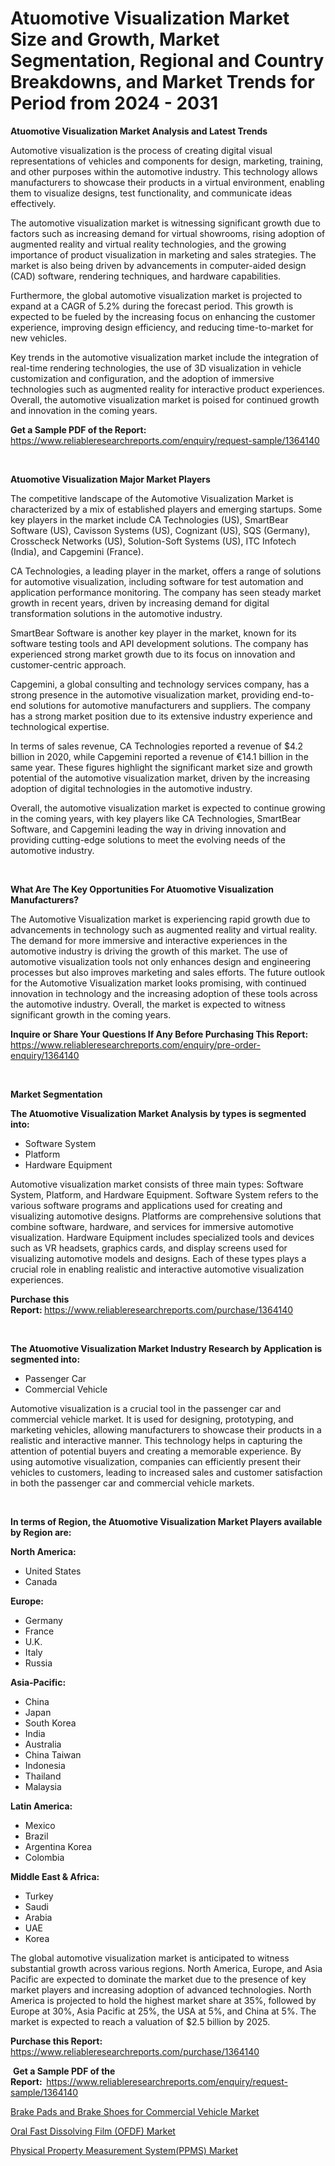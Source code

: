 <p><h1>Atuomotive Visualization Market Size and Growth, Market Segmentation, Regional and Country Breakdowns, and Market Trends for Period from 2024 -  2031</h1></p><p><strong>Atuomotive Visualization Market Analysis and Latest Trends</strong></p>
<p><p>Automotive visualization is the process of creating digital visual representations of vehicles and components for design, marketing, training, and other purposes within the automotive industry. This technology allows manufacturers to showcase their products in a virtual environment, enabling them to visualize designs, test functionality, and communicate ideas effectively.</p><p>The automotive visualization market is witnessing significant growth due to factors such as increasing demand for virtual showrooms, rising adoption of augmented reality and virtual reality technologies, and the growing importance of product visualization in marketing and sales strategies. The market is also being driven by advancements in computer-aided design (CAD) software, rendering techniques, and hardware capabilities.</p><p>Furthermore, the global automotive visualization market is projected to expand at a CAGR of 5.2% during the forecast period. This growth is expected to be fueled by the increasing focus on enhancing the customer experience, improving design efficiency, and reducing time-to-market for new vehicles.</p><p>Key trends in the automotive visualization market include the integration of real-time rendering technologies, the use of 3D visualization in vehicle customization and configuration, and the adoption of immersive technologies such as augmented reality for interactive product experiences. Overall, the automotive visualization market is poised for continued growth and innovation in the coming years.</p></p>
<p><strong>Get a Sample PDF of the Report:&nbsp;</strong> <a href="https://www.reliableresearchreports.com/enquiry/request-sample/1364140">https://www.reliableresearchreports.com/enquiry/request-sample/1364140</a></p>
<p>&nbsp;</p>
<p><strong>Atuomotive Visualization Major Market Players</strong></p>
<p><p>The competitive landscape of the Automotive Visualization Market is characterized by a mix of established players and emerging startups. Some key players in the market include CA Technologies (US), SmartBear Software (US), Cavisson Systems (US), Cognizant (US), SQS (Germany), Crosscheck Networks (US), Solution-Soft Systems (US), ITC Infotech (India), and Capgemini (France).</p><p>CA Technologies, a leading player in the market, offers a range of solutions for automotive visualization, including software for test automation and application performance monitoring. The company has seen steady market growth in recent years, driven by increasing demand for digital transformation solutions in the automotive industry.</p><p>SmartBear Software is another key player in the market, known for its software testing tools and API development solutions. The company has experienced strong market growth due to its focus on innovation and customer-centric approach.</p><p>Capgemini, a global consulting and technology services company, has a strong presence in the automotive visualization market, providing end-to-end solutions for automotive manufacturers and suppliers. The company has a strong market position due to its extensive industry experience and technological expertise.</p><p>In terms of sales revenue, CA Technologies reported a revenue of $4.2 billion in 2020, while Capgemini reported a revenue of €14.1 billion in the same year. These figures highlight the significant market size and growth potential of the automotive visualization market, driven by the increasing adoption of digital technologies in the automotive industry.</p><p>Overall, the automotive visualization market is expected to continue growing in the coming years, with key players like CA Technologies, SmartBear Software, and Capgemini leading the way in driving innovation and providing cutting-edge solutions to meet the evolving needs of the automotive industry.</p></p>
<p>&nbsp;</p>
<p><strong>What Are The Key Opportunities For Atuomotive Visualization Manufacturers?</strong></p>
<p><p>The Automotive Visualization market is experiencing rapid growth due to advancements in technology such as augmented reality and virtual reality. The demand for more immersive and interactive experiences in the automotive industry is driving the growth of this market. The use of automotive visualization tools not only enhances design and engineering processes but also improves marketing and sales efforts. The future outlook for the Automotive Visualization market looks promising, with continued innovation in technology and the increasing adoption of these tools across the automotive industry. Overall, the market is expected to witness significant growth in the coming years.</p></p>
<p><strong>Inquire or Share Your Questions If Any Before Purchasing This Report:</strong> <a href="https://www.reliableresearchreports.com/enquiry/pre-order-enquiry/1364140">https://www.reliableresearchreports.com/enquiry/pre-order-enquiry/1364140</a></p>
<p>&nbsp;</p>
<p><strong>Market Segmentation</strong></p>
<p><strong>The Atuomotive Visualization Market Analysis by types is segmented into:</strong></p>
<p><ul><li>Software System</li><li>Platform</li><li>Hardware Equipment</li></ul></p>
<p><p>Automotive visualization market consists of three main types: Software System, Platform, and Hardware Equipment. Software System refers to the various software programs and applications used for creating and visualizing automotive designs. Platforms are comprehensive solutions that combine software, hardware, and services for immersive automotive visualization. Hardware Equipment includes specialized tools and devices such as VR headsets, graphics cards, and display screens used for visualizing automotive models and designs. Each of these types plays a crucial role in enabling realistic and interactive automotive visualization experiences.</p></p>
<p><strong>Purchase this Report:&nbsp;</strong><a href="https://www.reliableresearchreports.com/purchase/1364140">https://www.reliableresearchreports.com/purchase/1364140</a></p>
<p>&nbsp;</p>
<p><strong>The Atuomotive Visualization Market Industry Research by Application is segmented into:</strong></p>
<p><ul><li>Passenger Car</li><li>Commercial Vehicle</li></ul></p>
<p><p>Automotive visualization is a crucial tool in the passenger car and commercial vehicle market. It is used for designing, prototyping, and marketing vehicles, allowing manufacturers to showcase their products in a realistic and interactive manner. This technology helps in capturing the attention of potential buyers and creating a memorable experience. By using automotive visualization, companies can efficiently present their vehicles to customers, leading to increased sales and customer satisfaction in both the passenger car and commercial vehicle markets.</p></p>
<p>&nbsp;</p>
<p><strong>In terms of Region, the Atuomotive Visualization Market Players available by Region are:</strong></p>
<p>
    <p> <strong> North America: </strong>
        <ul>
            <li>United States</li>
            <li>Canada</li>
        </ul>
        </p> 
    <p> <strong> Europe: </strong>
        <ul>
            <li>Germany</li>
            <li>France</li>
            <li>U.K.</li>
            <li>Italy</li>
            <li>Russia</li>
        </ul>
        </p> 
    <p> <strong> Asia-Pacific: </strong>
        <ul>
            <li>China</li>
            <li>Japan</li>
            <li>South Korea</li>
            <li>India</li>
            <li>Australia</li>
            <li>China Taiwan</li>
            <li>Indonesia</li>
            <li>Thailand</li>
            <li>Malaysia</li>
        </ul>
        </p> 
    <p> <strong> Latin America: </strong>
        <ul>
            <li>Mexico</li>
            <li>Brazil</li>
            <li>Argentina Korea</li>
            <li>Colombia</li>
        </ul>
        </p> 
    <p> <strong> Middle East & Africa: </strong>
        <ul>
            <li>Turkey</li>
            <li>Saudi</li>
            <li>Arabia</li>
            <li>UAE</li>
            <li>Korea</li>
        </ul>
    </p>
    </p>
<p><p>The global automotive visualization market is anticipated to witness substantial growth across various regions. North America, Europe, and Asia Pacific are expected to dominate the market due to the presence of key market players and increasing adoption of advanced technologies. North America is projected to hold the highest market share at 35%, followed by Europe at 30%, Asia Pacific at 25%, the USA at 5%, and China at 5%. The market is expected to reach a valuation of $2.5 billion by 2025.</p></p>
<p><strong>Purchase this Report: </strong><a href="https://www.reliableresearchreports.com/purchase/1364140">https://www.reliableresearchreports.com/purchase/1364140</a></p>
<p>&nbsp;<strong>Get a Sample PDF of the Report:&nbsp;&nbsp;</strong><a href="https://www.reliableresearchreports.com/enquiry/request-sample/1364140">https://www.reliableresearchreports.com/enquiry/request-sample/1364140</a></p>
<p><strong></strong></p>
<p><p><a href="https://view.publitas.com/reportprime-1/brake-pads-and-brake-shoes-for-commercial-vehicle-market-size-market-trends-and-growth-outlook-forecasted-for-period-from-2023-to-2030/">Brake Pads and Brake Shoes for Commercial Vehicle Market</a></p><p><a href="https://view.publitas.com/reportprime-1/global-oral-fast-dissolving-film-ofdf-market-size-and-market-trends-insights-and-projections-from-2023-to-2030/">Oral Fast Dissolving Film (OFDF) Market</a></p><p><a href="https://view.publitas.com/reportprime-1/physical-property-measurement-system-ppms-market-research-report-forecasted-for-period-from-2023-2030-by-market-type-market-application-and-region/">Physical Property Measurement System(PPMS) Market</a></p></p>